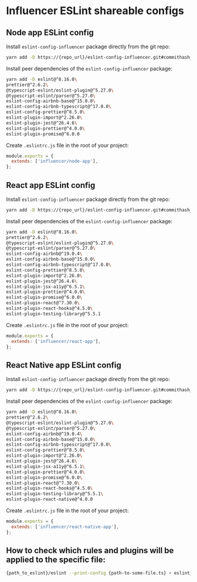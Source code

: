 # Influencer ESLint shareable configs

## Node app ESLint config

Install `eslint-config-influencer` package directly from the git repo:

```sh
yarn add -D https://{repo_url}/eslint-config-influencer.git#commithash_or_tag
```

Install peer dependencies of the `eslint-config-influencer` package:

```sh
yarn add -D eslint@^8.16.0\
prettier@^2.6.2\
@typescript-eslint/eslint-plugin@^5.27.0\
@typescript-eslint/parser@^5.27.0\
eslint-config-airbnb-base@^15.0.0\
eslint-config-airbnb-typescript@^17.0.0\
eslint-config-prettier@^8.5.0\
eslint-plugin-import@^2.26.0\
eslint-plugin-jest@^26.4.6\
eslint-plugin-prettier@^4.0.0\
eslint-plugin-promise@^6.0.0
```

Create `.eslintrc.js` file in the root of your project:

```javascript
module.exports = {
  extends: ['influencer/node-app'],
};
```

## React app ESLint config

Install `eslint-config-influencer` package directly from the git repo:

```sh
yarn add -D https://{repo_url}/eslint-config-influencer.git#commithash_or_tag
```

Install peer dependencies of the `eslint-config-influencer` package:

```sh
yarn add -D eslint@^8.16.0\
prettier@^2.6.2\
@typescript-eslint/eslint-plugin@^5.27.0\
@typescript-eslint/parser@^5.27.0\
eslint-config-airbnb@^19.0.4\
eslint-config-airbnb-base@^15.0.0\
eslint-config-airbnb-typescript@^17.0.0\
eslint-config-prettier@^8.5.0\
eslint-plugin-import@^2.26.0\
eslint-plugin-jest@^26.4.6\
eslint-plugin-jsx-a11y@^6.5.1\
eslint-plugin-prettier@^4.0.0\
eslint-plugin-promise@^6.0.0\
eslint-plugin-react@^7.30.0\
eslint-plugin-react-hooks@^4.5.0\
eslint-plugin-testing-library@^5.5.1
```

Create `.eslintrc.js` file in the root of your project:

```javascript
module.exports = {
  extends: ['influencer/react-app'],
};
```

## React Native app ESLint config

Install `eslint-config-influencer` package directly from the git repo:

```sh
yarn add -D https://{repo_url}/eslint-config-influencer.git#commithash_or_tag
```

Install peer dependencies of the `eslint-config-influencer` package:

```sh
yarn add -D eslint@^8.16.0\
prettier@^2.6.2\
@typescript-eslint/eslint-plugin@^5.27.0\
@typescript-eslint/parser@^5.27.0\
eslint-config-airbnb@^19.0.4\
eslint-config-airbnb-base@^15.0.0\
eslint-config-airbnb-typescript@^17.0.0\
eslint-config-prettier@^8.5.0\
eslint-plugin-import@^2.26.0\
eslint-plugin-jest@^26.4.6\
eslint-plugin-jsx-a11y@^6.5.1\
eslint-plugin-prettier@^4.0.0\
eslint-plugin-promise@^6.0.0\
eslint-plugin-react@^7.30.0\
eslint-plugin-react-hooks@^4.5.0\
eslint-plugin-testing-library@^5.5.1\
eslint-plugin-react-native@^4.0.0
```

Create `.eslintrc.js` file in the root of your project:

```javascript
module.exports = {
  extends: ['influencer/react-native-app'],
};
```

## How to check which rules and plugins will be applied to the specific file:

```sh
{path_to_eslint}/eslint --print-config {path-to-some-file.ts} > eslint_config_report.json
```
